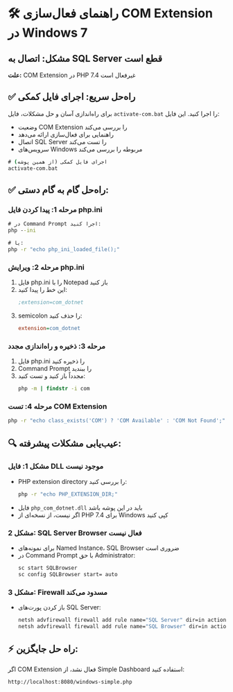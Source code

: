 # 🛠️ راهنمای فعال‌سازی COM Extension در Windows 7

## مشکل: اتصال به SQL Server قطع است
**علت:** COM Extension در PHP 7.4 غیرفعال است

## ✅ راه‌حل سریع: اجرای فایل کمکی

برای راه‌اندازی آسان و حل مشکلات، فایل `activate-com.bat` را اجرا کنید. این فایل:
- وضعیت COM Extension را بررسی می‌کند
- راهنمایی برای فعال‌سازی ارائه می‌دهد
- اتصال SQL Server را تست می‌کند
- سرویس‌های Windows مربوطه را بررسی می‌کند

```cmd
# اجرای فایل کمکی (از همین پوشه)
activate-com.bat
```

## ✅ راه‌حل گام به گام دستی:

### مرحله 1: پیدا کردن فایل php.ini
```cmd
# در Command Prompt اجرا کنید:
php --ini

# یا:
php -r "echo php_ini_loaded_file();"
```

### مرحله 2: ویرایش php.ini
1. فایل php.ini را با Notepad باز کنید
2. این خط را پیدا کنید:
   ```ini
   ;extension=com_dotnet
   ```
3. semicolon را حذف کنید:
   ```ini
   extension=com_dotnet
   ```

### مرحله 3: ذخیره و راه‌اندازی مجدد
1. فایل php.ini را ذخیره کنید
2. Command Prompt را ببندید
3. مجدداً باز کنید و تست کنید:
   ```cmd
   php -m | findstr -i com
   ```

### مرحله 4: تست COM Extension
```cmd
php -r "echo class_exists('COM') ? 'COM Available' : 'COM Not Found';"
```

## 🔍 عیب‌یابی مشکلات پیشرفته:

### مشکل 1: فایل DLL موجود نیست
- PHP extension directory را بررسی کنید:
  ```cmd
  php -r "echo PHP_EXTENSION_DIR;"
  ```
- فایل `php_com_dotnet.dll` باید در این پوشه باشد
- اگر نیست، از نسخه‌ای از PHP 7.4 برای Windows کپی کنید

### مشکل 2: SQL Server Browser فعال نیست
- برای نمونه‌های Named Instance، SQL Browser ضروری است
- در Command Prompt با حق Administrator:
  ```cmd
  sc start SQLBrowser
  sc config SQLBrowser start= auto
  ```

### مشکل 3: Firewall مسدود می‌کند
- باز کردن پورت‌های SQL Server:
  ```cmd
  netsh advfirewall firewall add rule name="SQL Server" dir=in action=allow protocol=TCP localport=1433
  netsh advfirewall firewall add rule name="SQL Browser" dir=in action=allow protocol=UDP localport=1434
  ```

## ⚡ راه حل جایگزین:
اگر COM Extension فعال نشد، از Simple Dashboard استفاده کنید:
```
http://localhost:8080/windows-simple.php
```
